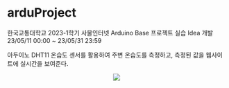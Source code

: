 # arduProject

한국교통대학교 2023-1학기 사물인터넷 Arduino Base 프로젝트 실습 Idea 개발<br>
23/05/11 00:00 ~ 23/05/31 23:59



아두이노 DHT11 온습도 센서를 활용하여 주변 온습도를 측정하고, 측정된 값을 웹사이트에 실시간을 보여준다.


<p align="center">
  <img src="https://github.com/seob7/arduProject/assets/67796853/3efb66c0-9de2-4d9f-99e9-001ba463f019">
</p>




